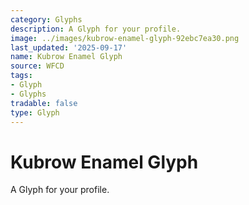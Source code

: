 ```yaml
---
category: Glyphs
description: A Glyph for your profile.
image: ../images/kubrow-enamel-glyph-92ebc7ea30.png
last_updated: '2025-09-17'
name: Kubrow Enamel Glyph
source: WFCD
tags:
- Glyph
- Glyphs
tradable: false
type: Glyph
---
```


# Kubrow Enamel Glyph

A Glyph for your profile.

